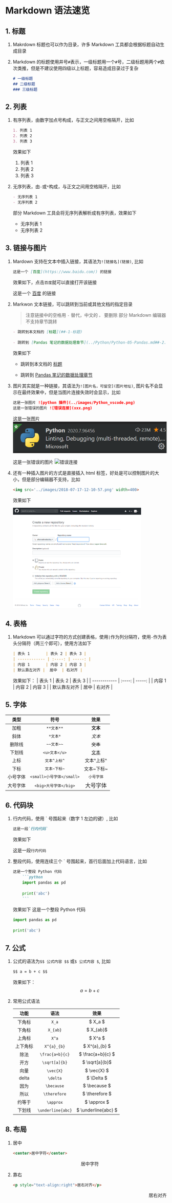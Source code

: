 # Markdown 语法速览

## 1. 标题

1. Makrdown 标题也可以作为目录，许多 Markdown 工具都会根据标题自动生成目录
2. Markdown 的标题使用井号`#`表示，一级标题用一个`#`号，二级标题用两个`#`依次类推，但是不建议使用四级以上标题，容易造成目录过于复杂

    ```md
    # 一级标题
    ## 二级标题
    ### 三级标题
    ```

## 2. 列表

1. 有序列表，由数字加点号构成，与正文之间用空格隔开，比如

    ```md
    1. 列表 1
    2. 列表 2
    3. 列表 3
    ```

    效果如下

    1. 列表 1
    2. 列表 2
    3. 列表 3

2. 无序列表，由`-`或`*`构成，与正文之间用空格隔开，比如

    ```md
    - 无序列表 1
    - 无序列表 2
    ```

    部分 Markdown 工具会将无序列表解析成有序列表，效果如下

    - 无序列表 1
    - 无序列表 2

## 3. 链接与图片

1. Mardown 支持在文本中插入链接，其语法为`![链接名](链接)`, 比如

    ```markdown
    这是一个 [百度](https://www.baidu.com/) 的链接
    ```

    效果如下，点击`百度`就可以直接打开该链接

    这是一个 [百度](https://www.baidu.com/) 的链接

2. Markwon 文本链接，可以跳转到当前或其他文档的指定目录

    > 注意链接中的空格用 `-` 替代，中文的 `。` 要删除
    > 部分 Markdown 编辑器不支持章节跳转

    ```markdown
    - 跳转到本文档的 [标题](##-1-标题)

    - 跳转到 [Pandas 笔记的数据处理章节](../Python/Python-05-Pandas.md##-2.-Pandas-数据处理)
    ```

    效果如下

    - 跳转到本文档的 [标题](##-1-标题)

    - 跳转到 [Pandas 笔记的数据处理章节](../Python/Python-05-Pandas.md##-2-Pandas-数据处理)

3. 图片其实就是一种链接，其语法为`![图片名，可留空](图片地址)`, 图片名不会显示在最终效果中，但是当图片连接失效时会显示，比如

    ```markdown
    这是一张图片 ![python 插件](../images/Python_vscode.png)
    这是一张错误的图片 ![错误连接](xxx.png)
    ```

    这是一张图片 ![python 插件](../images/Python_vscode.png)

    这是一张错误的图片 ![错误连接](xxx.png)

4. 还有一种插入图片的方式是直接插入 html 标签，好处是可以控制图片的大小，但是部分编辑器不支持，比如

    ```markdown
    <img src='../images/2018-07-17-12-10-57.png' width=400>
    ```

    效果如下

    <img src='../images/2018-07-17-12-10-57.png' width=400>

## 4. 表格

1. Markdown 可以通过字符的方式创建表格，使用`|`作为列分隔符，使用`-`作为表头分隔符（两三个即可），使用方法如下

    ```markdown
    | 表头 1       | 表头 2 | 表头 3 |
    | ------------ | :----: | -----: |
    | 内容 1       | 内容 2 | 内容 3 |
    | 默认靠左对齐 |  居中  | 右对齐 |
    ```

    效果如下：
    | 表头 1       | 表头 2 | 表头 3 |
    | ------------ | :----: | -----: |
    | 内容 1       | 内容 2 | 内容 3 |
    | 默认靠左对齐 |  居中  | 右对齐 |

## 5. 字体

|   类型   |           符号            |          效果           |
| :------: | :-----------------------: | :---------------------: |
|   加粗   |        `**文本**`         |        **文本**         |
|   斜体   |         `*文本*`          |         *文本*          |
|  删除线  |        `~~文本~~`         |        ~~文本~~         |
|  下划线  |       `<u>文本</u>`       |       <u>文本</u>       |
|   上标   |       `文本^上标^`        |       文本^上标^        |
|   下标   |       `文本~下标~`        |       文本~下标~        |
| 小号字体 | `<small>小号字体</small>` | <small>小号字体</small> |
| 大号字体 |   `<big>大号字体</big>`   |   <big>大号字体</big>   |

## 6. 代码块

1. 行内代码，使用 ` 号围起来（数字 1 左边的键）, 比如

    ```markdown
    这是一段`行内代码`
    ```

    效果如下

    这是一段`行内代码`

2. 整段代码，使用连续三个 ` 号围起来，首行后面加上代码语言，比如

    ```markdown
    这是一个整段 Python 代码
        ```python
        import pandas as pd
        
        print('abc')
        ```
    ```

    效果如下
    这是一个整段 Python 代码

    ```python
    import pandas as pd
    
    print('abc')
    ```

## 7. 公式

1. 公式的语法为`$$ 公式内容 $$` 或`$ 公式内容 $`, 比如

    ```markdown
    $$ a = b + c $$
    ```

    效果如下：
    $$ a = b + c $$

2. 常用公式语法

   |   功能   |       语法        |        效果         |
   | :------: | :---------------: | :-----------------: |
   |  下角标  |       `X_a`       |       $ X_a $       |
   |  下角标  |     `X_{ab}`      |      $ X_{ab}$      |
   |  上角标  |       `X^a`       |       $ X^a $       |
   | 上下角标 |    `X^{a}_{b}`    |    $ X^{a}_{b} $    |
   |   除法   |  `\frac{a+b}{c}`  |  $ \frac{a+b}{c} $  |
   |   开方   |   `\sqrt[a]{b}`   |   $ \sqrt[a]{b}$    |
   |   向量   |     `\vec{X}`     |     $ \vec{X} $     |
   |  delta   |     `\delta`      |     $ \Delta $      |
   |   因为   |    `\because`     |    $ \because $     |
   |   所以   |   `\therefore`    |   $ \therefore $    |
   |  约等于  |     `\approx`     |     $ \approx $     |
   |  下划线  | `\underline{abc}` | $ \underline{abc} $ |

## 8. 布局

1. 居中

    ```markdown
    <center>居中字符</center>
    ```

    <center>居中字符</center>

2. 靠右

    ```markdown
    <p style="text-align:right">居右对齐</p>
    ```

    <p style="text-align:right">居右对齐</p>
